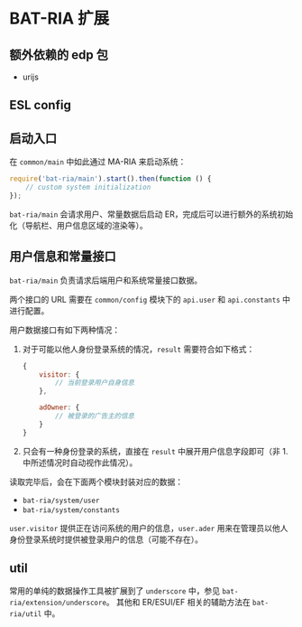 # BAT-RIA 扩展

## 额外依赖的 edp 包

* urijs

## ESL config

## 启动入口

在 `common/main` 中如此通过 MA-RIA 来启动系统：
```javascript
require('bat-ria/main').start().then(function () {
    // custom system initialization
});
```
`bat-ria/main` 会请求用户、常量数据后启动 ER，完成后可以进行额外的系统初始化（导航栏、用户信息区域的渲染等）。

## 用户信息和常量接口

`bat-ria/main` 负责请求后端用户和系统常量接口数据。

两个接口的 URL 需要在 `common/config` 模块下的 `api.user` 和 `api.constants` 中进行配置。

用户数据接口有如下两种情况：

1. 对于可能以他人身份登录系统的情况，`result` 需要符合如下格式：

    ```javascript
    {
        visitor: {
            // 当前登录用户自身信息
        },

        adOwner: {
            // 被登录的广告主的信息
        }
    }
    ```

2. 只会有一种身份登录的系统，直接在 `result` 中展开用户信息字段即可（非 1. 中所述情况时自动视作此情况）。

读取完毕后，会在下面两个模块封装对应的数据：

* `bat-ria/system/user`
* `bat-ria/system/constants`

`user.visitor` 提供正在访问系统的用户的信息，`user.ader` 用来在管理员以他人身份登录系统时提供被登录用户的信息（可能不存在）。


## util

常用的单纯的数据操作工具被扩展到了 `underscore` 中，参见 `bat-ria/extension/underscore`。
其他和 ER/ESUI/EF 相关的辅助方法在 `bat-ria/util` 中。
